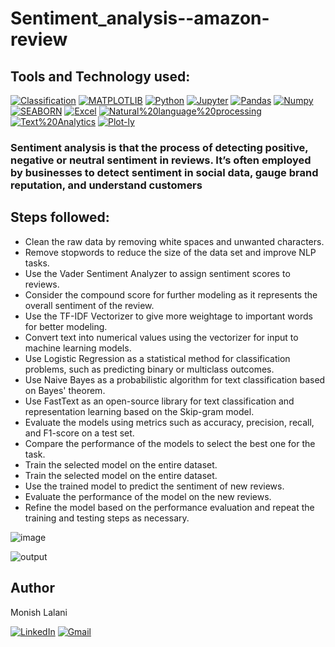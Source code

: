 # Sentiment_analysis--amazon-review



## Tools and Technology used:
<a href="https://www.javatpoint.com/classification-algorithm-in-machine-learning" rel="nofollow"><img alt="Classification" src="https://img.shields.io/badge/-Classification-f5841f?style=for-the-badge" data-canonical-src="https://img.shields.io/badge/-Classification-f5841f?style=for-the-badge" style="max-width: 100%;"/></a>
[![MATPLOTLIB](https://img.shields.io/badge/-MATPLOTLIB-007aa6?style=for-the-badge)](https://img.shields.io/badge/-MATPLOTLIB-007aa6?style=for-the-badge) [![Python](https://img.shields.io/badge/Python-FFD43B?style=for-the-badge&logo=python&logoColor=blue)](https://img.shields.io/badge/Python-FFD43B?style=for-the-badge&logo=python&logoColor=blue) [![Jupyter](https://img.shields.io/badge/-Jupyter-f5841f?style=for-the-badge)](https://img.shields.io/badge/-Jupyter-f5841f?style=for-the-badge) [![Pandas](https://img.shields.io/badge/Pandas-2C2D72?style=for-the-badge&logo=pandas&logoColor=white)](https://img.shields.io/badge/Pandas-2C2D72?style=for-the-badge&logo=pandas&logoColor=white) [![Numpy](https://img.shields.io/badge/Numpy-777BB4?style=for-the-badge&logo=numpy&logoColor=white)](https://img.shields.io/badge/Numpy-777BB4?style=for-the-badge&logo=numpy&logoColor=white) <a href="https://seaborn.pydata.org/" rel="nofollow"><img alt="SEABORN" src="https://img.shields.io/badge/-SEABORN-f5841f?style=for-the-badge" data-canonical-src="https://img.shields.io/badge/-SEABORN-f5841f?style=for-the-badge" style="max-width: 100%;"/></a> <a href="https://www.microsoft.com/en-in/microsoft-365/excel" rel="nofollow"><img alt="Excel" src="https://img.shields.io/badge/Microsoft_Excel-217346?style=for-the-badge&logo=microsoft-excel&logoColor=white" data-canonical-src="https://img.shields.io/badge/Microsoft_Excel-217346?style=for-the-badge&logo=microsoft-excel&logoColor=white" style="max-width: 100%;"/></a> <a href="https://www.ibm.com/in-en/topics/natural-language-processing" rel="nofollow"><img alt="Natural%20language%20processing" src="https://img.shields.io/badge/-Natural%20language%20processing -63b0f9?style=for-the-badge" data-canonical-src="https://img.shields.io/badge/-Natural%20language%20processing-63b0f9?style=for-the-badge" style="max-width: 100%;"/></a>
<a href="https://www.tibco.com/reference-center/what-is-text-analytics" rel="nofollow"><img alt="Text%20Analytics" src="https://img.shields.io/badge/-Text%20Analytics-f5841f?style=for-the-badge" data-canonical-src="https://img.shields.io/badge/-Text%20Analytics-f5841f?style=for-the-badge" style="max-width: 100%;"/></a>  <a href="https://plotly.com/python/" rel="nofollow"><img alt="Plot-ly" src="https://img.shields.io/badge/Plotly-239120?style=for-the-badge&logo=plotly&logoColor=white" data-canonical-src="https://img.shields.io/badge/Plotly-239120?style=for-the-badge&logo=plotly&logoColor=white" style="max-width: 100%;"/></a>


### Sentiment analysis is that the process of detecting positive, negative or neutral sentiment in reviews. It’s often employed by businesses to detect sentiment in social data, gauge brand reputation, and understand customers




## Steps followed:
- Clean the raw data by removing white spaces and unwanted characters.
- Remove stopwords to reduce the size of the data set and improve NLP tasks.
- Use the Vader Sentiment Analyzer to assign sentiment scores to reviews.
- Consider the compound score for further modeling as it represents the overall sentiment of the review.
- Use the TF-IDF Vectorizer to give more weightage to important words for better modeling.
- Convert text into numerical values using the vectorizer for input to machine learning models.
- Use Logistic Regression as a statistical method for classification problems, such as predicting binary or multiclass outcomes.
- Use Naive Bayes as a probabilistic algorithm for text classification based on Bayes' theorem.
- Use FastText as an open-source library for text classification and representation learning based on the Skip-gram model.
- Evaluate the models using metrics such as accuracy, precision, recall, and F1-score on a test set.
- Compare the performance of the models to select the best one for the task.
- Train the selected model on the entire dataset.
- Train the selected model on the entire dataset.
- Use the trained model to predict the sentiment of new reviews.
- Evaluate the performance of the model on the new reviews.
- Refine the model based on the performance evaluation and repeat the training and testing steps as necessary.

![image](https://user-images.githubusercontent.com/84577478/222547300-f64e7f0c-520a-470c-ba34-a060f25e77f9.png )

![output](https://user-images.githubusercontent.com/84577478/222552508-bd52ca90-1d03-4b68-932d-2f524ecd9dc5.png )

## Author

Monish Lalani

[![LinkedIn](https://img.shields.io/badge/LinkedIn-0077B5?style=for-the-badge&logo=linkedin&logoColor=white)](https://www.linkedin.com/in/monish-lalani/) 
[![Gmail](https://img.shields.io/badge/Gmail-D14836?style=for-the-badge&logo=gmail&logoColor=white)](mailto:monishlalani12@gmail.com)  
